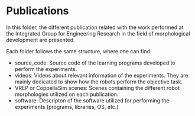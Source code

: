# Publications

In this folder, the different publication related with the work performed at the Integrated Group for Engineering Research in the field of morphological development are presented.

Each folder follows the same structure, where one can find:

- source_code: Source code of the learning programs developed to perform the experiments.
- videos: Videos about relevant information of the experiments. They are mainly dedicated to show how the robots perform the objective task.
- VREP or CoppeliaSim scenes: Scenes containing the different robot morphologies utilized on each publication.
- software: Descripton of the software utilized for performing the experiments (programs, libraries, OS, etc.)
